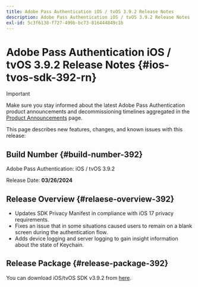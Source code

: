 ```yaml
---
title: Adobe Pass Authentication iOS / tvOS 3.9.2 Release Notes
description: Adobe Pass Authentication iOS / tvOS 3.9.2 Release Notes
exl-id: 5c3f6138-f727-499b-bc73-816444849c1b
---
```

# Adobe Pass Authentication iOS / tvOS 3.9.2 Release Notes {#ios-tvos-sdk-392-rn}

>[!IMPORTANT]
>
> Make sure you stay informed about the latest Adobe Pass Authentication product announcements and decommissioning timelines aggregated in the [Product Announcements](/help/authentication/product-announcements.md) page.

This page describes new features, changes, and known issues with this release:

## Build Number {#build-number-392}

Adobe Pass Authentication: iOS / tvOS 3.9.2

Release Date: **03/26/2024**

## Release Overview {#relaese-overview-392}

* Updates SDK Privacy Manifest in compliance with iOS 17 privacy requirements.
* Fixes an issue that in some situations caused users to remain on a blank screen during the authentication flow.
* Adds device logging and server logging to gain insight information about the state of Keychain.

## Release Package {#release-package-392}

You can download iOS/tvOS SDK v3.9.2 from [here](https://tve.zendesk.com/hc/en-us/articles/204963209-iOS-tvOS-Native-AccessEnabler-Library).
